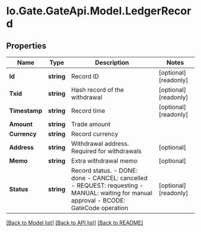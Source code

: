 
# Io.Gate.GateApi.Model.LedgerRecord

## Properties

Name | Type | Description | Notes
------------ | ------------- | ------------- | -------------
**Id** | **string** | Record ID | [optional] [readonly] 
**Txid** | **string** | Hash record of the withdrawal | [optional] [readonly] 
**Timestamp** | **string** | Record time | [optional] [readonly] 
**Amount** | **string** | Trade amount | 
**Currency** | **string** | Record currency | 
**Address** | **string** | Withdrawal address. Required for withdrawals | [optional] 
**Memo** | **string** | Extra withdrawal memo | [optional] 
**Status** | **string** | Record status.  - DONE: done - CANCEL: cancelled - REQUEST: requesting - MANUAL: waiting for manual approval - BCODE: GateCode operation | [optional] [readonly] 

[[Back to Model list]](../README.md#documentation-for-models)
[[Back to API list]](../README.md#documentation-for-api-endpoints)
[[Back to README]](../README.md)
